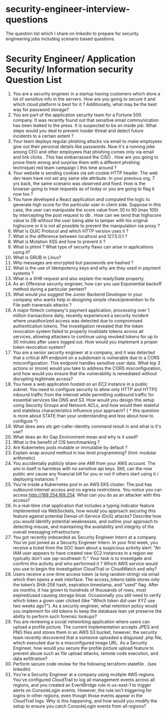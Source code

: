 # security-engineer-interview-questions
The question list which I share on linkedin to prepare for security engineering jobs including scenario based questions.
# Security Engineer/ Application Security/ Information security Question List

1. You are a security engineer in a startup having customers which store a lot of sensitive info in the servers. How are you going to secure it and which cloud platform is best for it ? Additionally, what may be the best way for password storage? 
2. You are part of the application security team for a Fortune 500 company. It was recently found out that sensitive email communication has been leaked to the press. It is suspected to be an inside job. What steps would you deal to prevent insider threat and detect future incidents to a certain extent ? 
3. Your team deploys regular phishing attacks via email to make employees give out their personal details like passwords.
Now it's a running joke among CEO and other employees that phishing comes only via email and link clicks . This has embarrassed the CISO . How are you going to prove them wrong and surprise them with a different phishing technique( red team campaign ) this time around ?
4. Your website is sending cookies via set-cookie HTTP header. The web dev team have not set any same site attribute. 
In your previous org, 7 yrs back, the same scenario was observed and fixed. How is the browser going to treat requests as of today or you are going to flag it now too ?
5. You have developed a React application and computed the logic to generate high score for the particular user in client side. Suppose in this case, the user can manipulate the score value from 30 to 90 (max 100) by intercepting the post request to db . 
How can we send that highscore value to DB without the user being able to tamper with his original highscore or it is not all possible to prevent the manipulation via proxy ? 
6. What is QUIC Protocol and which HTTP version uses it ? 
7. What is the difference between localhost and 127.0.0.1 ?
8. What is Mutation XSS and how to prevent it ?
9. What is phtml ? What type of security flaws can arise in applications using it?
10. What is GRUB in Linux?
11. Why messages are encrypted but passwords are hashed ?
12. What is the use of Idempotency keys and why are they used in payment systems ?
13. What is a XHR request and also explain the readyState property.
14. As an Offensive security engineer, how can you use Exponential backoff method during a particular pentest? 
15. What would you suggest the Junior Backend Developer in your company who wants help in designing simple check/prevention to fix File path traversals attacks ?
16. A major fintech company's payment application, processing over 1 million transactions daily, recently experienced a security incident where unauthorized access was detected due to compromised authentication tokens. The investigation revealed that the token revocation system failed to properly invalidate tokens across all services, allowing attackers to continue using revoked tokens for up to 30 minutes after users logged out. How would you implement a proper token revocation system?
17. You are a senior security engineer at a company, and it was detected that a critical API endpoint on a subdomain is vulnerable due to a CORS misconfiguration. This endpoint handles sensitive user data. What top 3 actions or (more) would you take to address the CORS misconfiguration, and how would you ensure that the vulnerability is remediated without disrupting legitimate access?
18. You have a web application hosted on an EC2 instance in a public subnet. You need to configure security to allow only HTTP and HTTPS inbound traffic from the internet while permitting outbound traffic for essential services like DNS and S3. How would you design this setup using Security Groups and Network ACLs, and how would their stateful and stateless characteristics influence your approach? ( * this question is more about STATE than your understanding and less about how to configure *)
19. What does aws sts get-caller-identity command result in and what is it's use?
20. What does an Air Gap Environment mean and why is it used?
21. What is the benefit of CIS benchmarking ?
22. Are Kubernetes pods mutable or immutable by default ?
23. Explain wrap around method in low level programming? (hint: modular arithmetic)
24. You accidentally publicly share one AMI from your AWS account. The ami in itself is harmless with no sensitive api keys. Still, can the now public ami cause any financial bill for you or not if others start using it / deploying instances ?
25. You're inside a Kubernetes pod in an AWS EKS cluster. The pod has outbound internet access and no egress restrictions. You notice you can access http://169.254.169.254. What can you do as an attacker with this access?
26. In a real-time chat application that includes a typing indicator feature implemented via WebSockets, how would you approach securing this feature against potential Denial-of-Service (DoS) attacks? Describe how you would identify potential weaknesses, and outline your approach to detecting misuse, and maintaining the availability and integrity of the overall messaging infrastructure.
27. You got recently onboarded as Security Engineer Intern at a company. You’ve just joined as a Security Engineer Intern. In your first week, you receive a ticket from the SOC team about a suspicious activity alert: "An IAM user appears to have created new EC2 instances in a region we typically don’t use (ap-southeast-1)."
Your task is to investigate and confirm this activity and who performed it ? Which AWS service would you use to begin the investigation CloudTrail or CloudWatch and why?
28. Users receive a one-time access token (a long random string) via email which then opens a web interface. The access_tokens table stores only the token’s SHA-256 hash, expiration timestamp, and “used” flag. After six months, it has grown to hundreds of thousands of rows, most expired/used causing storage bloat. Occasionally you still need to verify which token a given user clicked (like "Which token did user XYZ use two weeks ago?"). As a security engineer, what retention policy would you implement for old tokens to keep the database lean yet preserve the ability to perform such forensic lookups?
29. You are reviewing a social networking application where users can upload a profile picture. The current implementation accepts JPEG and PNG files and stores them in an AWS S3 bucket, however, the security team recently discovered that a someone uploaded a disguised .php file, which executed due to a misconfigured image URL. As a Security Engineer, how would you secure the profile picture upload feature to prevent abuse such as file upload attacks, remote code execution, and data exfiltration?
30. Perform secure code review for the following terraform statefile . (see linkedin)
31. You're a Security Engineer at a company using multiple AWS regions. You've configured CloudTrail to log all management events across all regions, and you created an EventBridge rule in us-east-1 to trigger alerts on ConsoleLogin events. However, the rule isn't triggering for logins in other regions, even though those events appear in the CloudTrail logs. Why is this happening, and how would you modify the setup to ensure you catch ConsoleLogin events from all regions?


